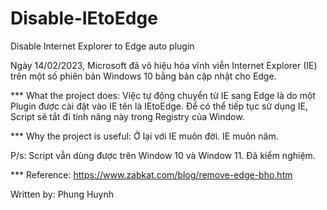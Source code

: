 # Disable-IEtoEdge
Disable Internet Explorer to Edge auto plugin

Ngày 14/02/2023, Microsoft đã vô hiệu hóa vĩnh viễn Internet Explorer (IE) trên một số phiên bản Windows 10 bằng bản cập nhật cho Edge.

*** What the project does: Việc tự động chuyển từ IE sang Edge là do một Plugin được cài đặt vào IE tên là IEtoEdge. Để có thể tiếp tục sử dụng IE, Script sẽ tắt đi tính năng này trong Registry của Window.

*** Why the project is useful: Ở lại với IE muôn đời. IE muôn năm.

P/s: Script vẫn dùng được trên Window 10 và Window 11. Đã kiểm nghiệm.

*** Reference: https://www.zabkat.com/blog/remove-edge-bho.htm

Written by: Phung Huynh
